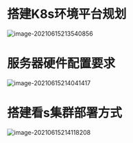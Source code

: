 # 搭建K8s环境平台规划

![image-20210615213540856](https://gitee.com/xu_guo_dong/images/raw/master/img/image-20210615213540856.png)

# 服务器硬件配置要求

![image-20210615214041417](https://gitee.com/xu_guo_dong/images/raw/master/img/image-20210615214041417.png)

# 搭建看s集群部署方式

![image-20210615214118208](https://gitee.com/xu_guo_dong/images/raw/master/img/image-20210615214118208.png)